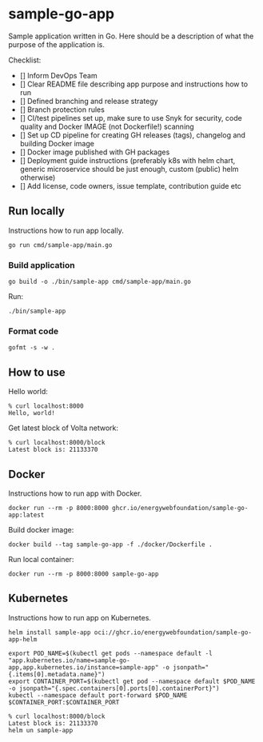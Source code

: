 # sample-go-app
Sample application written in Go. Here should be a description of what the purpose of the application is.


Checklist:
- [] Inform DevOps Team
- [] Clear README file describing app purpose and instructions how to run
- [] Defined branching and release strategy
- [] Branch protection rules
- [] CI/test pipelines set up, make sure to use Snyk for security, code quality and Docker IMAGE (not Dockerfile!) scanning
- [] Set up CD pipeline for creating GH releases (tags), changelog and building Docker image
- [] Docker image published with GH packages
- [] Deployment guide instructions (preferably k8s with helm chart, generic microservice should be just enough, custom (public) helm otherwise)
- [] Add license, code owners, issue template, contribution guide etc

## Run locally
Instructions how to run app locally.


```
go run cmd/sample-app/main.go
```

### Build application
```
go build -o ./bin/sample-app cmd/sample-app/main.go
```

Run:
```
./bin/sample-app
```


### Format code
```
gofmt -s -w .
```


## How to use

Hello world:
```
% curl localhost:8000
Hello, world!
```


Get latest block of Volta network:
```
% curl localhost:8000/block
Latest block is: 21133370
```

## Docker
Instructions how to run app with Docker.

```
docker run --rm -p 8000:8000 ghcr.io/energywebfoundation/sample-go-app:latest
```


Build docker image:
```
docker build --tag sample-go-app -f ./docker/Dockerfile .
```

Run local container:
```
docker run --rm -p 8000:8000 sample-go-app
```



## Kubernetes
Instructions how to run app on Kubernetes.

```
helm install sample-app oci://ghcr.io/energywebfoundation/sample-go-app-helm
```

```
export POD_NAME=$(kubectl get pods --namespace default -l "app.kubernetes.io/name=sample-go-app,app.kubernetes.io/instance=sample-app" -o jsonpath="{.items[0].metadata.name}")
export CONTAINER_PORT=$(kubectl get pod --namespace default $POD_NAME -o jsonpath="{.spec.containers[0].ports[0].containerPort}")
kubectl --namespace default port-forward $POD_NAME $CONTAINER_PORT:$CONTAINER_PORT
```

```
% curl localhost:8000/block
Latest block is: 21133370
helm un sample-app
```